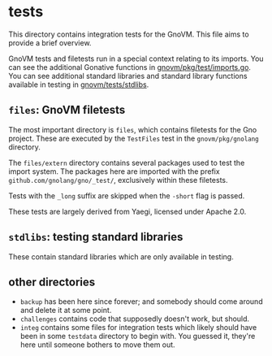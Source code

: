# tests

This directory contains integration tests for the GnoVM. This file aims to provide a brief overview.

GnoVM tests and filetests run in a special context relating to its imports.
You can see the additional Gonative functions in [gnovm/pkg/test/imports.go](../pkg/test/imports.go).
You can see additional standard libraries and standard library functions
available in testing in [gnovm/tests/stdlibs](./stdlibs).

## `files`: GnoVM filetests

The most important directory is `files`, which contains filetests for the Gno
project. These are executed by the `TestFiles` test in the `gnovm/pkg/gnolang`
directory.

The `files/extern` directory contains several packages used to test the import
system. The packages here are imported with the prefix
`github.com/gnolang/gno/_test/`, exclusively within these filetests.

Tests with the `_long` suffix are skipped when the `-short` flag is passed.

These tests are largely derived from Yaegi, licensed under Apache 2.0.

## `stdlibs`: testing standard libraries

These contain standard libraries which are only available in testing.

## other directories

- `backup` has been here since forever; and somebody should come around and delete it at some point.
- `challenges` contains code that supposedly doesn't work, but should.
- `integ` contains some files for integration tests which likely should have
  been in some `testdata` directory to begin with. You guessed it,
  they're here until someone bothers to move them out.

